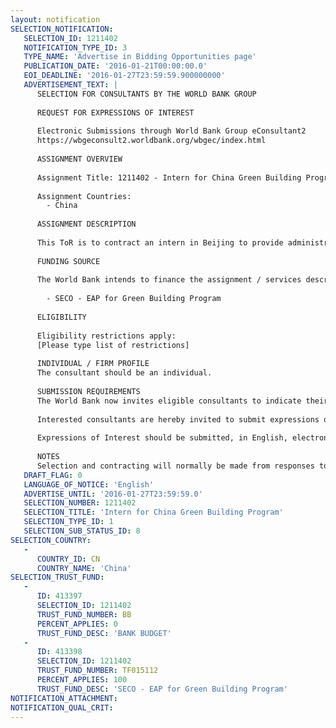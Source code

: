 ```yaml
---
layout: notification
SELECTION_NOTIFICATION: 
   SELECTION_ID: 1211402
   NOTIFICATION_TYPE_ID: 3
   TYPE_NAME: 'Advertise in Bidding Opportunities page'
   PUBLICATION_DATE: '2016-01-21T00:00:00.0'
   EOI_DEADLINE: '2016-01-27T23:59:59.900000000'
   ADVERTISEMENT_TEXT: |
      SELECTION FOR CONSULTANTS BY THE WORLD BANK GROUP
      
      REQUEST FOR EXPRESSIONS OF INTEREST
      
      Electronic Submissions through World Bank Group eConsultant2
      https://wbgeconsult2.worldbank.org/wbgec/index.html
      
      ASSIGNMENT OVERVIEW
      
      Assignment Title: 1211402 - Intern for China Green Building Program
      
      Assignment Countries:
        - China
      
      ASSIGNMENT DESCRIPTION
      
      This ToR is to contract an intern in Beijing to provide administrative support for the Green Building Project in China
      
      FUNDING SOURCE
      
      The World Bank intends to finance the assignment / services described below under the following trust fund(s):
      
        - SECO - EAP for Green Building Program
      
      ELIGIBILITY
      
      Eligibility restrictions apply:
      [Please type list of restrictions]
      
      INDIVIDUAL / FIRM PROFILE
      The consultant should be an individual. 
      
      SUBMISSION REQUIREMENTS
      The World Bank now invites eligible consultants to indicate their interest in providing the services.  Interested consultants must provide information indicating that they are qualified to perform the services (brochures, description of similar assignments, experience in similar conditions, availability of appropriate skills among staff, etc.).  Please note that the total size of all attachments should be less than 5MB.  
      
      Interested consultants are hereby invited to submit expressions of interest.
      
      Expressions of Interest should be submitted, in English, electronically through World Bank Group eConsultant2 (https://wbgeconsult2.worldbank.org/wbgec/index.html)
      
      NOTES
      Selection and contracting will normally be made from responses to this notification.  The consultant will be selected from a shortlist, subject to availability of funding.
   DRAFT_FLAG: 0
   LANGUAGE_OF_NOTICE: 'English'
   ADVERTISE_UNTIL: '2016-01-27T23:59:59.0'
   SELECTION_NUMBER: 1211402
   SELECTION_TITLE: 'Intern for China Green Building Program'
   SELECTION_TYPE_ID: 1
   SELECTION_SUB_STATUS_ID: 8
SELECTION_COUNTRY: 
   - 
      COUNTRY_ID: CN
      COUNTRY_NAME: 'China'
SELECTION_TRUST_FUND: 
   - 
      ID: 413397
      SELECTION_ID: 1211402
      TRUST_FUND_NUMBER: BB
      PERCENT_APPLIES: 0
      TRUST_FUND_DESC: 'BANK BUDGET'
   - 
      ID: 413398
      SELECTION_ID: 1211402
      TRUST_FUND_NUMBER: TF015112
      PERCENT_APPLIES: 100
      TRUST_FUND_DESC: 'SECO - EAP for Green Building Program'
NOTIFICATION_ATTACHMENT: 
NOTIFICATION_QUAL_CRIT: 
---
```

